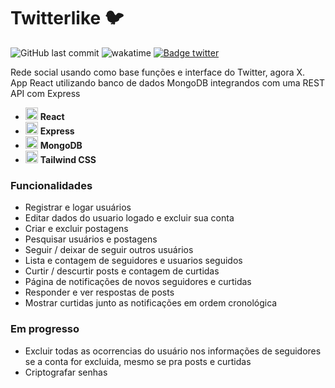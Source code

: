 # Twitterlike 🐦

![GitHub last commit](https://img.shields.io/github/last-commit/aaneleh/twitterlike)  ![wakatime](https://wakatime.com/badge/user/63a62ebf-02b8-40ab-b01b-99f672dace05/project/ed85f254-eb9a-4d32-992f-a114a972cb72.svg) [![Badge twitter](https://img.shields.io/twitter/follow/helena_kurzzz)](https://twitter.com/helena_kurzzz)

Rede social usando como base funções e interface do Twitter, agora X.  
App React utilizando banco de dados MongoDB integrandos com uma REST API com Express 

* <img width="20px" src="https://cdn.jsdelivr.net/gh/devicons/devicon/icons/react/react-original.svg" /> **React**  
* <img width="20px" src="https://cdn.jsdelivr.net/gh/devicons/devicon/icons/express/express-original.svg" /> **Express**  
* <img width="20px" src="https://cdn.jsdelivr.net/gh/devicons/devicon/icons/mongodb/mongodb-plain-wordmark.svg" /> **MongoDB**  
* <img width="20px" src="https://cdn.jsdelivr.net/gh/devicons/devicon/icons/tailwindcss/tailwindcss-plain.svg" /> **Tailwind CSS**  


### Funcionalidades  

- Registrar e logar usuários  
- Editar dados do usuario logado e excluir sua conta
- Criar e excluir postagens  
- Pesquisar usuários e postagens  
- Seguir / deixar de seguir outros usuários  
- Lista e contagem de seguidores e usuarios seguidos
- Curtir / descurtir posts e contagem de curtidas
- Página de notificações de novos seguidores e curtidas
- Responder e ver respostas de posts
- Mostrar curtidas junto as notificações em ordem cronológica

### Em progresso  

- Excluir todas as ocorrencias do usuário nos informações de seguidores se a conta for excluida, mesmo se pra posts e curtidas
- Criptografar senhas